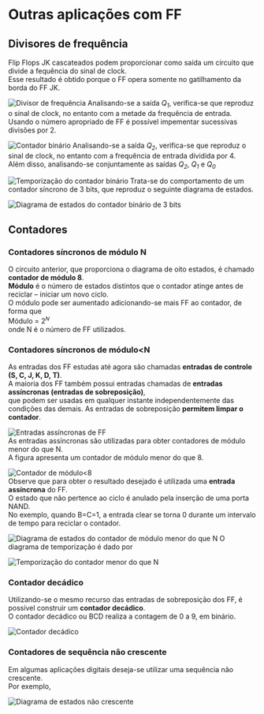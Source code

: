 # Outras aplicações com FF

## Divisores de frequência
Flip Flops JK cascateados podem proporcionar como saída um circuito que divide a fequência do sinal de clock.  
Esse resultado é obtido porque o FF opera somente no gatilhamento da borda do FF JK.

![Divisor de frequência](/sisdig_aulas/images_sisdig/divisor.jpg)
Analisando-se a saída *Q<sub>1</sub>*, verifica-se que reproduz o sinal de clock, no entanto com a metade da frequência de entrada.  
Usando o número apropriado de FF é possível impementar sucessivas divisões por 2.    

![Contador binário](/sisdig_aulas/images_sisdig/contadorbinario.jpg)
Analisando-se a saída *Q<sub>2</sub>*, verifica-se que reproduz o sinal de clock, no entanto com a frequência de entrada dividida por 4.  
Além disso, analisando-se conjuntamente as saídas *Q<sub>2</sub>*, *Q<sub>1</sub>* e *Q<sub>0</sub>*   

![Temporização do contador binário](/sisdig_aulas/images_sisdig/temporizacaocontador.jpg)
Trata-se do comportamento de um contador síncrono de 3 bits, que reproduz o seguinte diagrama de estados.  

![Diagrama de estados do contador binário de 3 bits](/sisdig_aulas/images_sisdig/diagramacontador3bits.jpg)

## Contadores

### Contadores síncronos de módulo N
O circuito anterior, que proporciona o diagrama de oito estados, é chamado **contador de módulo 8**.  
**Módulo** é o número de estados distintos que o contador atinge antes de reciclar – iniciar um novo ciclo.  
O módulo pode ser aumentado adicionando-se mais FF ao contador, de forma que  
Módulo = 2<sup>𝑁</sup>  
onde N é o número de FF utilizados.  

### Contadores síncronos de módulo<N
As entradas dos FF estudas até agora são chamadas **entradas de controle (S, C, J, K, D, T)**.   
A maioria dos FF também possui entradas chamadas de **entradas assíncronas (entradas de sobreposição)**,   
que podem ser usadas em qualquer instante independentemente das condições das demais.
As entradas de sobreposição **permitem limpar o contador**.  
                                     
![Entradas assíncronas de FF](/sisdig_aulas/images_sisdig/entradasassincronasff.jpg)                                
As entradas assíncronas são utilizadas para obter contadores de módulo menor do que N.  
A figura apresenta um contador de módulo menor do que 8.  

![Contador de módulo<8](/sisdig_aulas/images_sisdig/contadormodulomenor.jpg)                            
Observe que para obter o resultado desejado é utilizada uma **entrada assíncrona** do FF.  
O estado que não pertence ao ciclo é anulado pela inserção de uma porta NAND.   
No exemplo, quando B=C=1, a entrada clear se torna 0 durante um intervalo de tempo para reciclar o contador.  

![Diagrama de estados do contador de módulo menor do que N](/sisdig_aulas/images_sisdig/diagramaestadosmenorN.jpg)
O diagrama de temporização é dado por  

![Temporização do contador menor do que N](/sisdig_aulas/images_sisdig/temporizacaocontadormenorN.jpg)

### Contador decádico
Utilizando-se o mesmo recurso das entradas de sobreposição dos FF, é possível construir um **contador decádico**.  
O contador decádico ou BCD realiza a contagem de 0 a 9, em binário.  

![Contador decádico](/sisdig_aulas/images_sisdig/contadordecadico.jpg)  

### Contadores de sequência não crescente
Em algumas aplicações digitais deseja-se utilizar uma sequência não crescente.  
Por exemplo,  

![Diagrama de estados não crescente](/sisdig_aulas/images_sisdig/diagramaestadosnaocrescente.jpg)  

